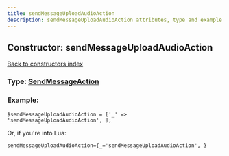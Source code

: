 ```yaml
---
title: sendMessageUploadAudioAction
description: sendMessageUploadAudioAction attributes, type and example
---
```

## Constructor: sendMessageUploadAudioAction  
[Back to constructors index](index.md)






### Type: [SendMessageAction](../types/SendMessageAction.md)


### Example:

```
$sendMessageUploadAudioAction = ['_' => 'sendMessageUploadAudioAction', ];
```  

Or, if you're into Lua:  


```
sendMessageUploadAudioAction={_='sendMessageUploadAudioAction', }

```


